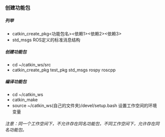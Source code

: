 ### 创建功能包

##### 列举

- catkin_create_pkg<功能包名><依赖1><依赖2><依赖3>
- std_msgs          ROS定义的标准消息结构

##### 创建功能包

- cd ~/catkin_ws/src​
- catkin_create_pkg test_pkg std_msgs rospy roscpp

##### 编译功能包

- cd ~/catkin_ws
- catkin_make
- source ~/catkin_ws(自己的文件夹)/devel/setup.bash   设置工作空间的环境变量



###### 注意：同一个工作空间下，不允许存在同名功能包，不同工作空间下，允许存在同名功能包。

